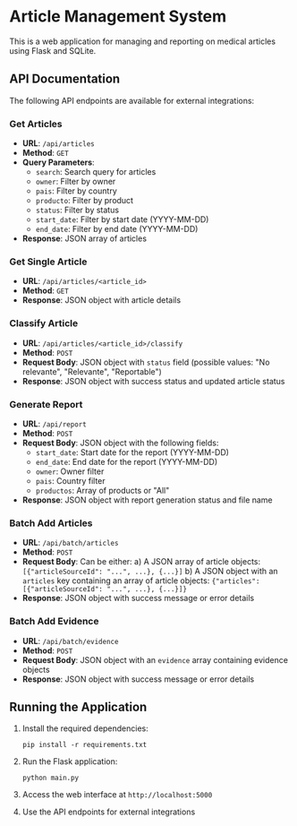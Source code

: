 # Article Management System

This is a web application for managing and reporting on medical articles using Flask and SQLite.

## API Documentation

The following API endpoints are available for external integrations:

### Get Articles

- **URL**: `/api/articles`
- **Method**: `GET`
- **Query Parameters**:
  - `search`: Search query for articles
  - `owner`: Filter by owner
  - `pais`: Filter by country
  - `producto`: Filter by product
  - `status`: Filter by status
  - `start_date`: Filter by start date (YYYY-MM-DD)
  - `end_date`: Filter by end date (YYYY-MM-DD)
- **Response**: JSON array of articles

### Get Single Article

- **URL**: `/api/articles/<article_id>`
- **Method**: `GET`
- **Response**: JSON object with article details

### Classify Article

- **URL**: `/api/articles/<article_id>/classify`
- **Method**: `POST`
- **Request Body**: JSON object with `status` field (possible values: "No relevante", "Relevante", "Reportable")
- **Response**: JSON object with success status and updated article status

### Generate Report

- **URL**: `/api/report`
- **Method**: `POST`
- **Request Body**: JSON object with the following fields:
  - `start_date`: Start date for the report (YYYY-MM-DD)
  - `end_date`: End date for the report (YYYY-MM-DD)
  - `owner`: Owner filter
  - `pais`: Country filter
  - `productos`: Array of products or "All"
- **Response**: JSON object with report generation status and file name

### Batch Add Articles

- **URL**: `/api/batch/articles`
- **Method**: `POST`
- **Request Body**: Can be either:
  a) A JSON array of article objects: `[{"articleSourceId": "...", ...}, {...}]`
  b) A JSON object with an `articles` key containing an array of article objects: `{"articles": [{"articleSourceId": "...", ...}, {...}]}`
- **Response**: JSON object with success message or error details

### Batch Add Evidence

- **URL**: `/api/batch/evidence`
- **Method**: `POST`
- **Request Body**: JSON object with an `evidence` array containing evidence objects
- **Response**: JSON object with success message or error details

## Running the Application

1. Install the required dependencies:
   ```
   pip install -r requirements.txt
   ```

2. Run the Flask application:
   ```
   python main.py
   ```

3. Access the web interface at `http://localhost:5000`

4. Use the API endpoints for external integrations
